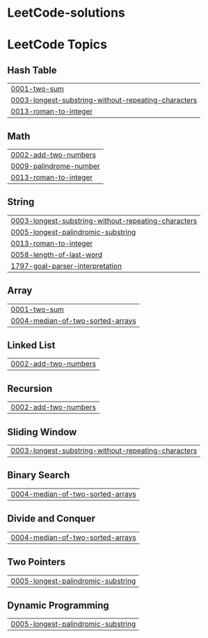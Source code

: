# LeetCode-solutions
<!---LeetCode Topics Start-->
# LeetCode Topics
## Hash Table
|  |
| ------- |
| [0001-two-sum](https://github.com/Manas-mishra99/LeetCode-solutions/tree/master/0001-two-sum) |
| [0003-longest-substring-without-repeating-characters](https://github.com/Manas-mishra99/LeetCode-solutions/tree/master/0003-longest-substring-without-repeating-characters) |
| [0013-roman-to-integer](https://github.com/Manas-mishra99/LeetCode-solutions/tree/master/0013-roman-to-integer) |
## Math
|  |
| ------- |
| [0002-add-two-numbers](https://github.com/Manas-mishra99/LeetCode-solutions/tree/master/0002-add-two-numbers) |
| [0009-palindrome-number](https://github.com/Manas-mishra99/LeetCode-solutions/tree/master/0009-palindrome-number) |
| [0013-roman-to-integer](https://github.com/Manas-mishra99/LeetCode-solutions/tree/master/0013-roman-to-integer) |
## String
|  |
| ------- |
| [0003-longest-substring-without-repeating-characters](https://github.com/Manas-mishra99/LeetCode-solutions/tree/master/0003-longest-substring-without-repeating-characters) |
| [0005-longest-palindromic-substring](https://github.com/Manas-mishra99/LeetCode-solutions/tree/master/0005-longest-palindromic-substring) |
| [0013-roman-to-integer](https://github.com/Manas-mishra99/LeetCode-solutions/tree/master/0013-roman-to-integer) |
| [0058-length-of-last-word](https://github.com/Manas-mishra99/LeetCode-solutions/tree/master/0058-length-of-last-word) |
| [1797-goal-parser-interpretation](https://github.com/Manas-mishra99/LeetCode-solutions/tree/master/1797-goal-parser-interpretation) |
## Array
|  |
| ------- |
| [0001-two-sum](https://github.com/Manas-mishra99/LeetCode-solutions/tree/master/0001-two-sum) |
| [0004-median-of-two-sorted-arrays](https://github.com/Manas-mishra99/LeetCode-solutions/tree/master/0004-median-of-two-sorted-arrays) |
## Linked List
|  |
| ------- |
| [0002-add-two-numbers](https://github.com/Manas-mishra99/LeetCode-solutions/tree/master/0002-add-two-numbers) |
## Recursion
|  |
| ------- |
| [0002-add-two-numbers](https://github.com/Manas-mishra99/LeetCode-solutions/tree/master/0002-add-two-numbers) |
## Sliding Window
|  |
| ------- |
| [0003-longest-substring-without-repeating-characters](https://github.com/Manas-mishra99/LeetCode-solutions/tree/master/0003-longest-substring-without-repeating-characters) |
## Binary Search
|  |
| ------- |
| [0004-median-of-two-sorted-arrays](https://github.com/Manas-mishra99/LeetCode-solutions/tree/master/0004-median-of-two-sorted-arrays) |
## Divide and Conquer
|  |
| ------- |
| [0004-median-of-two-sorted-arrays](https://github.com/Manas-mishra99/LeetCode-solutions/tree/master/0004-median-of-two-sorted-arrays) |
## Two Pointers
|  |
| ------- |
| [0005-longest-palindromic-substring](https://github.com/Manas-mishra99/LeetCode-solutions/tree/master/0005-longest-palindromic-substring) |
## Dynamic Programming
|  |
| ------- |
| [0005-longest-palindromic-substring](https://github.com/Manas-mishra99/LeetCode-solutions/tree/master/0005-longest-palindromic-substring) |
<!---LeetCode Topics End-->